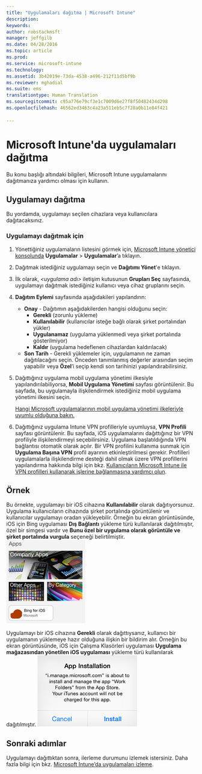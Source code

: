 ```yaml
---
title: "Uygulamaları dağıtma | Microsoft Intune"
description: 
keywords: 
author: robstackmsft
manager: jeffgilb
ms.date: 04/28/2016
ms.topic: article
ms.prod: 
ms.service: microsoft-intune
ms.technology: 
ms.assetid: 3b42019e-73da-4538-a496-212f11d5bf9b
ms.reviewer: mghadial
ms.suite: ems
translationtype: Human Translation
ms.sourcegitcommit: c95a776e79cf3e1c7009d6e27f8f50482434d298
ms.openlocfilehash: 46562ed3463c4a23a511eb5c7f28a0b11e84f421

---
```

# Microsoft Intune'da uygulamaları dağıtma

Bu konu başlığı altındaki bilgileri, Microsoft Intune uygulamalarını dağıtmanıza yardımcı olması için kullanın.


## Uygulamayı dağıtma
Bu yordamda, uygulamayı seçilen cihazlara veya kullanıcılara dağıtacaksınız.

### Uygulamayı dağıtmak için

1. Yönettiğiniz uygulamaların listesini görmek için, [Microsoft Intune yönetici konsolunda](https://manage.microsoft.com) **Uygulamalar** &gt; **Uygulamalar**’a tıklayın.

2.  Dağıtmak istediğiniz uygulamayı seçin ve **Dağıtımı Yönet**'e tıklayın.

3.  İlk olarak, *&lt;uygulama adı&gt;* iletişim kutusunun **Grupları Seç** sayfasında, uygulamayı dağıtmak istediğiniz kullanıcı veya cihaz gruplarını seçin.

4.  **Dağıtım Eylemi** sayfasında aşağıdakileri yapılandırın:

    - **Onay** - Dağıtımın aşağıdakilerden hangisi olduğunu seçin:
        - **Gerekli** (zorunlu yükleme)
        - **Kullanılabilir** (kullanıcılar isteğe bağlı olarak şirket portalından yükler)
        - **Uygulanamaz** (uygulama yüklenmedi veya şirket portalında gösterilmiyor)
        - **Kaldır** (uygulama hedeflenen cihazlardan kaldırılacak)
    - **Son Tarih** - Gerekli yüklemeler için, uygulamanın ne zaman dağıtılacağını seçin. Önceden tanımlanmış değerler arasından seçim yapabilir veya **Özel**’i seçip kendi son tarihinizi yapılandırabilirsiniz.

5. Dağıttığınız uygulama mobil uygulama yönetimi ilkesiyle yapılandırılabiliyorsa, **Mobil Uygulama Yönetimi** sayfası görüntülenir. Bu sayfada, bu uygulamayla ilişkilendirmek istediğiniz mobil uygulama yönetimi ilkesini seçin.

    [Hangi Microsoft uygulamalarının mobil uygulama yönetimi ilkeleriyle uyumlu olduğuna bakın.](https://www.microsoft.com/en-us/server-cloud/products/microsoft-intune/partners.aspx)

6. Dağıttığınız uygulama Intune VPN profilleriyle uyumluysa, **VPN Profili** sayfası görüntülenir. Bu sayfada, iOS uygulamalarını dağıttığınız bir VPN profiliyle ilişkilendirmeyi seçebilirsiniz. Uygulama başlatıldığında VPN bağlantısı otomatik olarak açılır. Bir VPN profilini kullanıma sunmak için **Uygulama Başına VPN** profil ayarının etkinleştirilmesi gerekir.
 Profilleri uygulamalarla ilişkilendirme desteği dahil olmak üzere VPN profillerini yapılandırma hakkında bilgi için bkz. [Kullanıcıların Microsoft Intune ile VPN profilleri kullanarak işlerine bağlanmasına yardımcı olun](vpn-connections-in-microsoft-intune.md).

## Örnek

Bu örnekte, uygulamayı bir iOS cihazına **Kullanılabilir** olarak dağıtıyorsunuz.
Uygulama kullanıcıların cihazında şirket portalında görüntülenir ve kullanıcılar uygulamayı oradan yükleyebilir. Örneğin bu ekran görüntüsünde, iOS için Bing uygulaması **Dış Bağlantı** yükleme türü kullanılarak dağıtılmıştır, özel bir simgesi vardır ve **Bunu özel bir uygulama olarak görüntüle ve şirket portalında vurgula** seçeneği belirtilmiştir.
    ![iOS kullanılabilir uygulaması](./media/available-install-on-iOS.png)

Uygulamayı bir iOS cihazına **Gerekli** olarak dağıttıysanız, kullanıcı bir uygulamanın yüklemeye hazır olduğuna ilişkin bir bildirim alır. Örneğin bu ekran görüntüsünde, iOS için Çalışma Klasörleri uygulaması **Uygulama mağazasından yönetilen iOS uygulaması** yükleme türü kullanılarak dağıtılmıştır.
    ![iOS gerekli uygulaması](./media/iOS-Required-install.PNG)

## Sonraki adımlar

Uygulamayı dağıttıktan sonra, ilerleme durumunu izlemek istersiniz. Daha fazla bilgi için bkz. [Microsoft Intune’da uygulamaları izleme](monitor-apps-in-microsoft-intune.md).



<!--HONumber=Jun16_HO4-->


